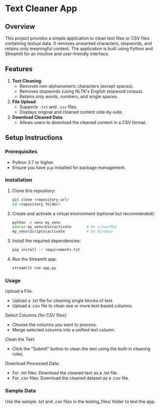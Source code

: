 # Text Cleaner App

## Overview
This project provides a simple application to clean text files or CSV files containing textual data. It removes unwanted characters, stopwords, and retains only meaningful content. The application is built using Python and Streamlit for an intuitive and user-friendly interface.


## Features
1. **Text Cleaning**:
   - Removes non-alphanumeric characters (except spaces).
   - Removes stopwords (using NLTK's English stopword corpus).
   - Retains only words, numbers, and single spaces.
2. **File Upload**:
   - Supports `.txt` and `.csv` files.
   - Displays original and cleaned content side-by-side.
3. **Download Cleaned Data**:
   - Allows users to download the cleaned content in a CSV format.
     

## Setup Instructions

### Prerequisites
- Python 3.7 or higher.
- Ensure you have `pip` installed for package management.

### Installation
1. Clone this repository:
   ```bash
   git clone <repository_url>
   cd <repository_folder>
2. Create and activate a virtual environment (optional but recommended):
   ```bash
   python -m venv my_venv
   source my_venv/bin/activate       # On Linux/Mac
   my_venv\Scripts\activate          # On Windows

4. Install the required dependencies:
   ```bash
   pip install -r requirements.txt

5. Run the Streamlit app:
   ```bash
   streamlit run app.py

### Usage
Upload a File:
- Upload a .txt file for cleaning single blocks of text.
- Upload a .csv file to clean one or more text-based columns.

Select Columns (for CSV files):
- Choose the columns you want to process.
- Merge selected columns into a unified text column.
  
Clean the Text:
- Click the "Submit" button to clean the text using the built-in cleaning rules.
  
Download Processed Data:
- For .txt files: Download the cleaned text as a .txt file.
- For .csv files: Download the cleaned dataset as a .csv file.
  
### Sample Data
Use the sample .txt and .csv files in the testing_files/ folder to test the app.
